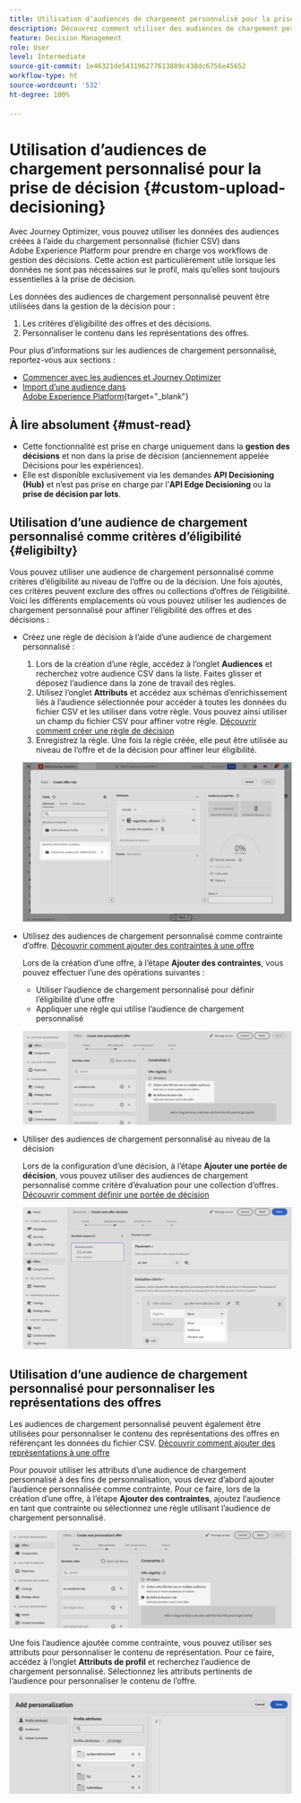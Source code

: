 ```yaml
---
title: Utilisation d’audiences de chargement personnalisé pour la prise de décision
description: Découvrez comment utiliser des audiences de chargement personnalisé pour la prise de décision.
feature: Decision Management
role: User
level: Intermediate
source-git-commit: 1e46321de543196277613889c438dc6756e45652
workflow-type: ht
source-wordcount: '532'
ht-degree: 100%

---
```



# Utilisation d’audiences de chargement personnalisé pour la prise de décision {#custom-upload-decisioning}

Avec Journey Optimizer, vous pouvez utiliser les données des audiences créées à l’aide du chargement personnalisé (fichier CSV) dans Adobe Experience Platform pour prendre en charge vos workflows de gestion des décisions. Cette action est particulièrement utile lorsque les données ne sont pas nécessaires sur le profil, mais qu’elles sont toujours essentielles à la prise de décision.

Les données des audiences de chargement personnalisé peuvent être utilisées dans la gestion de la décision pour :

1. Les critères d’éligibilité des offres et des décisions.
2. Personnaliser le contenu dans les représentations des offres.

Pour plus d’informations sur les audiences de chargement personnalisé, reportez-vous aux sections :
* [Commencer avec les audiences et Journey Optimizer](../audience/about-audiences.md)
* [Import d’une audience dans Adobe Experience Platform](https://experienceleague.adobe.com/fr/docs/experience-platform/segmentation/ui/audience-portal#import-audience){target="_blank"}

## À lire absolument {#must-read}

* Cette fonctionnalité est prise en charge uniquement dans la **gestion des décisions** et non dans la prise de décision (anciennement appelée Décisions pour les expériences).
* Elle est disponible exclusivement via les demandes **API Decisioning (Hub)** et n’est pas prise en charge par l’**API Edge Decisioning** ou la **prise de décision par lots**.

## Utilisation d’une audience de chargement personnalisé comme critères d’éligibilité {#eligibilty}

Vous pouvez utiliser une audience de chargement personnalisé comme critères d’éligibilité au niveau de l’offre ou de la décision. Une fois ajoutés, ces critères peuvent exclure des offres ou collections d’offres de l’éligibilité. Voici les différents emplacements où vous pouvez utiliser les audiences de chargement personnalisé pour affiner l’éligibilité des offres et des décisions :

* Créez une règle de décision à l’aide d’une audience de chargement personnalisé :

   1. Lors de la création d’une règle, accédez à l’onglet **Audiences** et recherchez votre audience CSV dans la liste. Faites glisser et déposez l’audience dans la zone de travail des règles.
   1. Utilisez l’onglet **Attributs** et accédez aux schémas d’enrichissement liés à l’audience sélectionnée pour accéder à toutes les données du fichier CSV et les utiliser dans votre règle. Vous pouvez ainsi utiliser un champ du fichier CSV pour affiner votre règle. [Découvrir comment créer une règle de décision](../offers/offer-library/creating-decision-rules.md)
   1. Enregistrez la règle. Une fois la règle créée, elle peut être utilisée au niveau de l’offre et de la décision pour affiner leur éligibilité.

  ![](assets/csv-rule.png)

* Utilisez des audiences de chargement personnalisé comme contrainte d’offre. [Découvrir comment ajouter des contraintes à une offre](../offers/offer-library/add-constraints.md)

  Lors de la création d’une offre, à l’étape **Ajouter des contraintes**, vous pouvez effectuer l’une des opérations suivantes :

   * Utiliser l’audience de chargement personnalisé pour définir l’éligibilité d’une offre
   * Appliquer une règle qui utilise l’audience de chargement personnalisé

  ![](assets/csv-offer.png)

* Utiliser des audiences de chargement personnalisé au niveau de la décision

  Lors de la configuration d’une décision, à l’étape **Ajouter une portée de décision**, vous pouvez utiliser des audiences de chargement personnalisé comme critère d’évaluation pour une collection d’offres. [Découvrir comment définir une portée de décision](../offers/offer-activities/create-offer-activities.md#add-decision-scopes)

  ![](assets/csv-decision.png)

## Utilisation d’une audience de chargement personnalisé pour personnaliser les représentations des offres

Les audiences de chargement personnalisé peuvent également être utilisées pour personnaliser le contenu des représentations des offres en référençant les données du fichier CSV. [Découvrir comment ajouter des représentations à une offre](../offers/offer-library/add-representations.md)

Pour pouvoir utiliser les attributs d’une audience de chargement personnalisé à des fins de personnalisation, vous devez d’abord ajouter l’audience personnalisée comme contrainte. Pour ce faire, lors de la création d’une offre, à l’étape **Ajouter des contraintes**, ajoutez l’audience en tant que contrainte ou sélectionnez une règle utilisant l’audience de chargement personnalisé.

![](assets/csv-offer.png)

Une fois l’audience ajoutée comme contrainte, vous pouvez utiliser ses attributs pour personnaliser le contenu de représentation. Pour ce faire, accédez à l’onglet **Attributs de profil** et recherchez l’audience de chargement personnalisé. Sélectionnez les attributs pertinents de l’audience pour personnaliser le contenu de l’offre.

![](assets/csv-perso.png)
